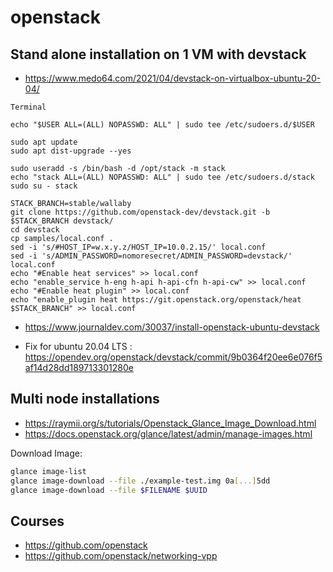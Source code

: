 # openstack

## Stand alone installation on 1 VM with devstack
* https://www.medo64.com/2021/04/devstack-on-virtualbox-ubuntu-20-04/
```
Terminal 

echo "$USER ALL=(ALL) NOPASSWD: ALL" | sudo tee /etc/sudoers.d/$USER

sudo apt update
sudo apt dist-upgrade --yes

sudo useradd -s /bin/bash -d /opt/stack -m stack
echo "stack ALL=(ALL) NOPASSWD: ALL" | sudo tee /etc/sudoers.d/stack
sudo su - stack

STACK_BRANCH=stable/wallaby
git clone https://github.com/openstack-dev/devstack.git -b $STACK_BRANCH devstack/
cd devstack
cp samples/local.conf .
sed -i 's/#HOST_IP=w.x.y.z/HOST_IP=10.0.2.15/' local.conf
sed -i 's/ADMIN_PASSWORD=nomoresecret/ADMIN_PASSWORD=devstack/' local.conf
echo "#Enable heat services" >> local.conf
echo "enable_service h-eng h-api h-api-cfn h-api-cw" >> local.conf
echo "#Enable heat plugin" >> local.conf
echo "enable_plugin heat https://git.openstack.org/openstack/heat $STACK_BRANCH" >> local.conf

```

* https://www.journaldev.com/30037/install-openstack-ubuntu-devstack

* Fix for ubuntu 20.04 LTS : https://opendev.org/openstack/devstack/commit/9b0364f20ee6e076f5af14d28dd189713301280e

## Multi node installations
* https://raymii.org/s/tutorials/Openstack_Glance_Image_Download.html
* https://docs.openstack.org/glance/latest/admin/manage-images.html



Download Image:

```bash
glance image-list
glance image-download --file ./example-test.img 0a[...]5dd
glance image-download --file $FILENAME $UUID
```

## Courses

* https://github.com/openstack
* https://github.com/openstack/networking-vpp
